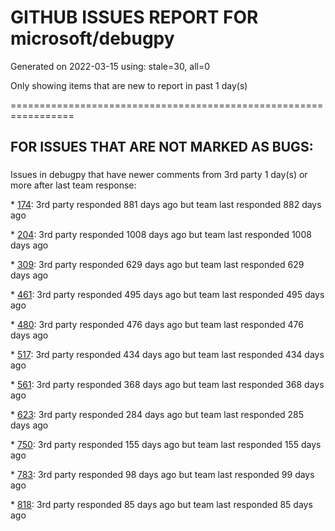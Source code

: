 
# GITHUB ISSUES REPORT FOR microsoft/debugpy


Generated on 2022-03-15 using: stale=30, all=0


Only showing items that are new to report in past 1 day(s)


=================================================================


## FOR ISSUES THAT ARE NOT MARKED AS BUGS:


### 
Issues in debugpy that have newer comments from 3rd party 1 day(s) or more after last team response:


\* [174](https://github.com/microsoft/debugpy/issues/174 "Support column breakpoints"): 3rd party responded 881 days ago but team last responded 882 days ago

\* [204](https://github.com/microsoft/debugpy/issues/204 "Performance in attached and detached state is similar."): 3rd party responded 1008 days ago but team last responded 1008 days ago

\* [309](https://github.com/microsoft/debugpy/issues/309 "Add test for &quot;qt&quot; debug config property"): 3rd party responded 629 days ago but team last responded 629 days ago

\* [461](https://github.com/microsoft/debugpy/issues/461 "Rework template settings"): 3rd party responded 495 days ago but team last responded 495 days ago

\* [480](https://github.com/microsoft/debugpy/issues/480 "Error message for embedded python adapter timeout"): 3rd party responded 476 days ago but team last responded 476 days ago

\* [517](https://github.com/microsoft/debugpy/issues/517 "Python debugger extension support"): 3rd party responded 434 days ago but team last responded 434 days ago

\* [561](https://github.com/microsoft/debugpy/issues/561 "Treat mapped files as my code"): 3rd party responded 368 days ago but team last responded 368 days ago

\* [623](https://github.com/microsoft/debugpy/issues/623 "Improve logging of loading of native library (used to set tracing to all threads)"): 3rd party responded 284 days ago but team last responded 285 days ago

\* [750](https://github.com/microsoft/debugpy/issues/750 "Support PEP 582 (__pypackages__) for just-my-code and user-uncaught exceptions"): 3rd party responded 155 days ago but team last responded 155 days ago

\* [783](https://github.com/microsoft/debugpy/issues/783 "use vscode to remote debug python program with tmux session "): 3rd party responded 98 days ago but team last responded 99 days ago

\* [818](https://github.com/microsoft/debugpy/issues/818 "Could not debug remote code with dataloaders which has num_workers>0"): 3rd party responded 85 days ago but team last responded 85 days ago
